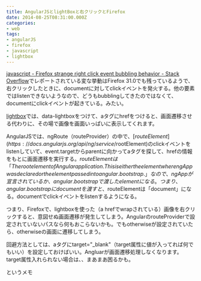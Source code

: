 ```yaml
---
title: AngularJSとlightBoxと右クリックとFirefox
date: 2014-08-25T08:31:00.000Z
categories:
- web
tags:
- angularJS
- firefox
- javascript
- lightbox
---
```

[javascript - Firefox strange right click event bubbling behavior - Stack Overflow](http://stackoverflow.com/questions/16898330/firefox-strange-right-click-event-bubbling-behavior)でレポートされている変な挙動はFirefox 31.0でも残っているようで、右クリックしたときに、documentに対してclickイベントを発火する。他の要素ではlistenできないようなので、どうもbubblingしてきたのではなくて、documentにclickイベントが起きている。みたい。

<!-- more -->

[lightbox](http://lokeshdhakar.com/projects/lightbox2/)では、data-lightboxをつけて、aタグにhrefをつけると、画面遷移させる代わりに、その場で画像を画面いっぱいに表示してくれます。

AngularJSでは、ngRoute（routeProvider）の中で、[$routeElement](https://docs.angularjs.org/api/ng/service/$rootElement)のclickイベントをlistenしていて、event.targetからparentに向かってaタグを探して、hrefの情報をもとに画面遷移を実行する。$routeElementは「The root element of Angular application. This is either the element where ngApp was declared or the element passed into angular.bootstrap. 」なので、ngAppが宣言されているか、angular.bootstrapで渡したelementになる。つまり、angular.bootstrapにdocumentを渡すと、$routeElementは「document」になる。documentでclickイベントをlistenするようになる。

つまり、Firefoxで、lightboxを使った（a hrefでwrapされている）画像を右クリックすると、意図せぬ画面遷移が発生してしまう。AngularのrouteProviderで設定されていないパスなら何もおこらないかも。でもotherwiseが設定されていたら、otherwiseの画面に遷移してしまう。

回避方法としては、aタグにtarget="_blank"（target属性に値が入ってれば何でもいい）を設定しておけばいい。Angluarが画面遷移処理しなくなります。target属性入れられない場合は、、まあまあ困るかも。

というメモ
